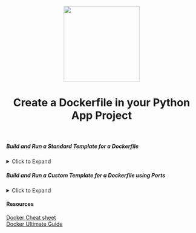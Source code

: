 <p align = "center" draggable=”false” ><img src="https://user-images.githubusercontent.com/37101144/161836199-fdb0219d-0361-4988-bf26-48b0fad160a3.png"
     width="200px"
     height="auto"/>
</p>


# <h1 align="center" id="heading">Create a Dockerfile in your Python App Project</h1>

<br>


##### Build and Run a Standard Template for a Dockerfile

<details>
  <summary>Click to Expand</summary>

<br>

<b>Dockerfile</b>

This is an example of a basic Dockerfile. A Dockerfile is a set of instructions for writing a Docker image. See the next section in `Custom Template for a Dockerfile using Ports` for a detailed explanation of each line.

``` Bash
FROM python:3

WORKDIR /usr/src/app

COPY requirements.txt ./
RUN pip install --no-cache-dir -r requirements.txt

COPY . .

CMD [ "python", "./your-daemon-or-script.py" ]
```
<i> Credits:  [DockerHub](https://hub.docker.com/_/python)</i>


<b>Building the Docker Image</b>

You can then build the Docker image from your files:
``` bash
$ docker build -t my-python-app .
```


<b>Running the Image in a Container</b>
  
You can then run this image. When you run an image, it's ran in a container.
```bash
$ docker run -it --rm --name my-running-app my-python-app
```

</details>




##### Build and Run a Custom Template for a Dockerfile using Ports

<details>
  <summary>Click to Expand</summary>

<br>

<b>Dockerfile</b>

Grab an image from [DockerHub](https://hub.docker.com/_/python)
``` bash
  FROM python:3.8.1-slim
```

Open the desired ports inside the container
``` bash
  EXPOSE 8000
```

State the working directory inside the container
``` bash
  WORKDIR .
```

Copy files from source directory (first `.`) to destination directory (second `.`)
``` bash
  COPY . .
```

Install modules from `requirements.txt` file
``` bash
  RUN pip install --no-cache-dir -r requirements.txt
```

Declare the entry point. This is the command your container will execute when it starts.
``` bash
  CMD ["uvicorn","--host", "0.0.0.0", "--port", "8000", "src.main:app" ]
```

<b>Building the Docker Image</b>
  
You can then build the Docker image from your files:

``` bash
docker build -t fastapi-demo .
```

<b>Running the Image in a Container</b>
  
You can then run this image. When you run an image, it's ran in a container. In this case we're connecting port `8000` on our deployment machine (left of the `:`) with port `8000` (right of the `:`) in our container.

``` bash
docker run -dp 8000:8000 fastapi-demo
```
</details>

#### Resources
[Docker Cheat sheet](https://www.docker.com/wp-content/uploads/2022/03/docker-cheat-sheet.pdf) \
[Docker Ultimate Guide](https://github.com/wsargent/docker-cheat-sheet/blob/master/README.md)
